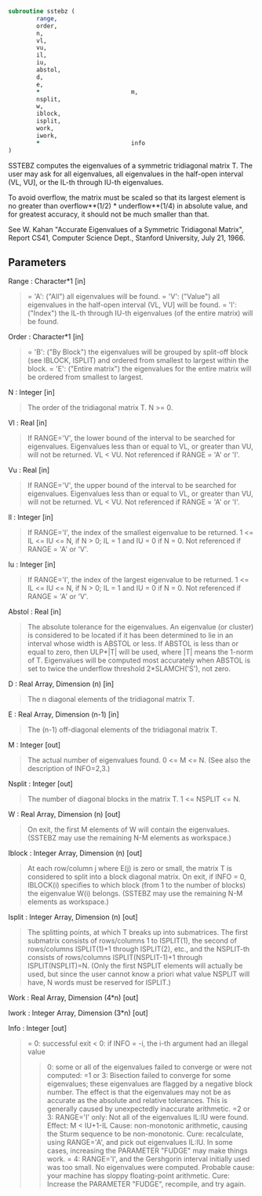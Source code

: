 ```fortran
subroutine sstebz (
		range,
		order,
		n,
		vl,
		vu,
		il,
		iu,
		abstol,
		d,
		e,
		*                          m,
		nsplit,
		w,
		iblock,
		isplit,
		work,
		iwork,
		*                          info
)
```

 SSTEBZ computes the eigenvalues of a symmetric tridiagonal
 matrix T.  The user may ask for all eigenvalues, all eigenvalues
 in the half-open interval (VL, VU], or the IL-th through IU-th
 eigenvalues.

 To avoid overflow, the matrix must be scaled so that its
 largest element is no greater than overflow**(1/2) * underflow**(1/4) in absolute value, and for greatest
 accuracy, it should not be much smaller than that.

 See W. Kahan "Accurate Eigenvalues of a Symmetric Tridiagonal
 Matrix", Report CS41, Computer Science Dept., Stanford
 University, July 21, 1966.

## Parameters
Range : Character*1 [in]
> = 'A': ("All")   all eigenvalues will be found.
> = 'V': ("Value") all eigenvalues in the half-open interval
> (VL, VU] will be found.
> = 'I': ("Index") the IL-th through IU-th eigenvalues (of the
> entire matrix) will be found.

Order : Character*1 [in]
> = 'B': ("By Block") the eigenvalues will be grouped by
> split-off block (see IBLOCK, ISPLIT) and
> ordered from smallest to largest within
> the block.
> = 'E': ("Entire matrix")
> the eigenvalues for the entire matrix
> will be ordered from smallest to
> largest.

N : Integer [in]
> The order of the tridiagonal matrix T.  N >= 0.

Vl : Real [in]
> If RANGE='V', the lower bound of the interval to
> be searched for eigenvalues.  Eigenvalues less than or equal
> to VL, or greater than VU, will not be returned.  VL < VU.
> Not referenced if RANGE = 'A' or 'I'.

Vu : Real [in]
> If RANGE='V', the upper bound of the interval to
> be searched for eigenvalues.  Eigenvalues less than or equal
> to VL, or greater than VU, will not be returned.  VL < VU.
> Not referenced if RANGE = 'A' or 'I'.

Il : Integer [in]
> If RANGE='I', the index of the
> smallest eigenvalue to be returned.
> 1 <= IL <= IU <= N, if N > 0; IL = 1 and IU = 0 if N = 0.
> Not referenced if RANGE = 'A' or 'V'.

Iu : Integer [in]
> If RANGE='I', the index of the
> largest eigenvalue to be returned.
> 1 <= IL <= IU <= N, if N > 0; IL = 1 and IU = 0 if N = 0.
> Not referenced if RANGE = 'A' or 'V'.

Abstol : Real [in]
> The absolute tolerance for the eigenvalues.  An eigenvalue
> (or cluster) is considered to be located if it has been
> determined to lie in an interval whose width is ABSTOL or
> less.  If ABSTOL is less than or equal to zero, then ULP*|T|
> will be used, where |T| means the 1-norm of T.
> Eigenvalues will be computed most accurately when ABSTOL is
> set to twice the underflow threshold 2*SLAMCH('S'), not zero.

D : Real Array, Dimension (n) [in]
> The n diagonal elements of the tridiagonal matrix T.

E : Real Array, Dimension (n-1) [in]
> The (n-1) off-diagonal elements of the tridiagonal matrix T.

M : Integer [out]
> The actual number of eigenvalues found. 0 <= M <= N.
> (See also the description of INFO=2,3.)

Nsplit : Integer [out]
> The number of diagonal blocks in the matrix T.
> 1 <= NSPLIT <= N.

W : Real Array, Dimension (n) [out]
> On exit, the first M elements of W will contain the
> eigenvalues.  (SSTEBZ may use the remaining N-M elements as
> workspace.)

Iblock : Integer Array, Dimension (n) [out]
> At each row/column j where E(j) is zero or small, the
> matrix T is considered to split into a block diagonal
> matrix.  On exit, if INFO = 0, IBLOCK(i) specifies to which
> block (from 1 to the number of blocks) the eigenvalue W(i)
> belongs.  (SSTEBZ may use the remaining N-M elements as
> workspace.)

Isplit : Integer Array, Dimension (n) [out]
> The splitting points, at which T breaks up into submatrices.
> The first submatrix consists of rows/columns 1 to ISPLIT(1),
> the second of rows/columns ISPLIT(1)+1 through ISPLIT(2),
> etc., and the NSPLIT-th consists of rows/columns
> ISPLIT(NSPLIT-1)+1 through ISPLIT(NSPLIT)=N.
> (Only the first NSPLIT elements will actually be used, but
> since the user cannot know a priori what value NSPLIT will
> have, N words must be reserved for ISPLIT.)

Work : Real Array, Dimension (4*n) [out]

Iwork : Integer Array, Dimension (3*n) [out]

Info : Integer [out]
> = 0:  successful exit
> < 0:  if INFO = -i, the i-th argument had an illegal value
> > 0:  some or all of the eigenvalues failed to converge or
> were not computed:
> =1 or 3: Bisection failed to converge for some
> eigenvalues; these eigenvalues are flagged by a
> negative block number.  The effect is that the
> eigenvalues may not be as accurate as the
> absolute and relative tolerances.  This is
> generally caused by unexpectedly inaccurate
> arithmetic.
> =2 or 3: RANGE='I' only: Not all of the eigenvalues
> IL:IU were found.
> Effect: M < IU+1-IL
> Cause:  non-monotonic arithmetic, causing the
> Sturm sequence to be non-monotonic.
> Cure:   recalculate, using RANGE='A', and pick
> out eigenvalues IL:IU.  In some cases,
> increasing the PARAMETER "FUDGE" may
> make things work.
> = 4:    RANGE='I', and the Gershgorin interval
> initially used was too small.  No eigenvalues
> were computed.
> Probable cause: your machine has sloppy
> floating-point arithmetic.
> Cure: Increase the PARAMETER "FUDGE",
> recompile, and try again.

